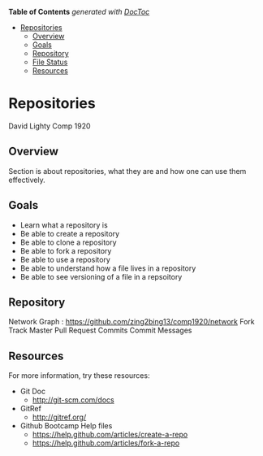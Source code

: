 **Table of Contents**  *generated with [DocToc](http://doctoc.herokuapp.com/)*

- [Repositories 
](#repositories)
	- [Overview
](#overview)
	- [Goals
](#goals)
	- [Repository
](#repository)
	- [File Status
](#file-status)
	- [Resources
](#resources)

Repositories 
============

David Lighty
Comp 1920

Overview
--------
Section is about repositories, what they are and how one can use them effectively.

Goals
-----
* Learn what a repository is
* Be able to create a repository
* Be able to clone a repository
* Be able to fork a repository
* Be able to use a repository
* Be able to understand how a file lives in a repository
* Be able to see versioning of a file in a repsoitory


Repository
----------
Network Graph : https://github.com/zing2bing13/comp1920/network
Fork
Track Master
Pull Request
Commits
	Commit Messages


Resources
---------
For more information, try these resources:
* Git Doc
	* http://git-scm.com/docs
* GitRef
	* http://gitref.org/
* Github Bootcamp Help files
	* https://help.github.com/articles/create-a-repo
	* https://help.github.com/articles/fork-a-repo

